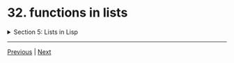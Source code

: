 # 32. functions in lists

<details>
  <summary> Section 5: Lists in Lisp </summary>

  -   using `clisp`
  ```
  clisp prog.lisp  
  ```

  - [Codebase: 32. functions in lists](../../codebase/The-Lisp-Programming-Language_Learn-Lisp-basics-in-one-day/S4_Functions-in-Lisp/32_functions-in-lists.lisp)

</details>


---

[Previous](./31_list.md) | [Next](./33_vectors.md)